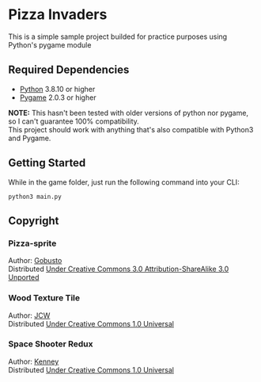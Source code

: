 # Pizza Invaders

This is a simple sample project builded for practice purposes using Python's pygame module  

## Required Dependencies  

- [Python](https://www.python.org/downloads/) 3.8.10 or higher
- [Pygame](https://www.pygame.org/wiki/GettingStarted) 2.0.3 or higher  

**NOTE:** This hasn't been tested with older versions of python nor pygame, so I can't guarantee 100% compatibility.  
This project should work with anything that's also compatible with Python3 and Pygame.  

## Getting Started

While in the game folder, just run the following command into your CLI:  

```
python3 main.py
```

## Copyright

### Pizza-sprite
Author: [Gobusto](https://opengameart.org/content/pizza-sprite)  
Distributed [Under Creative Commons 3.0 Attribution-ShareAlike 3.0 Unported](https://creativecommons.org/licenses/by-sa/3.0/)

### Wood Texture Tile
Author: [JCW](https://opengameart.org/content/wood-texture-tiles)  
Distributed [Under Creative Commons 1.0 Universal](https://creativecommons.org/publicdomain/zero/1.0/)

### Space Shooter Redux
Author: [Kenney](https://kenney.nl/assets/space-shooter-redux)  
Distributed [Under Creative Commons 1.0 Universal](https://creativecommons.org/publicdomain/zero/1.0/)
